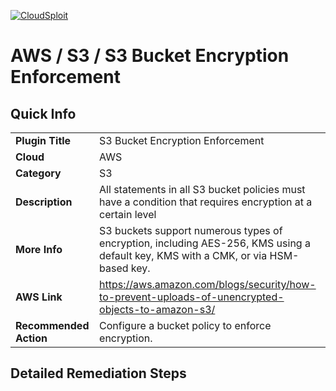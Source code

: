 [![CloudSploit](https://cloudsploit.com/img/logo-new-big-text-100.png "CloudSploit")](https://cloudsploit.com)

# AWS / S3 / S3 Bucket Encryption Enforcement

## Quick Info

| | |
|-|-|
| **Plugin Title** | S3 Bucket Encryption Enforcement |
| **Cloud** | AWS |
| **Category** | S3 |
| **Description** | All statements in all S3 bucket policies must have a condition that requires encryption at a certain level |
| **More Info** | S3 buckets support numerous types of encryption, including AES-256, KMS using a default key, KMS with a CMK, or via HSM-based key. |
| **AWS Link** | https://aws.amazon.com/blogs/security/how-to-prevent-uploads-of-unencrypted-objects-to-amazon-s3/ |
| **Recommended Action** | Configure a bucket policy to enforce encryption. |

## Detailed Remediation Steps




